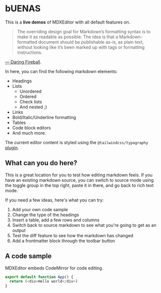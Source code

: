 # bUENAS

This is a **live demos** of MDXEditor with all default features on.

> The overriding design goal for Markdown’s formatting syntax is to make it as readable as possible.
> The idea is that a Markdown-formatted document should be publishable as-is, as plain text,
> without looking like it’s been marked up with tags or formatting instructions.

[— Daring Fireball](https://daringfireball.net/projects/markdown/).

In here, you can find the following markdown elements:

* Headings
* Lists
  * Unordered
  * Ordered
  * Check lists
  * And nested ;)
* Links
* Bold/Italic/Underline formatting
* Tables
* Code block editors
* And much more.

The current editor content is styled using the `@tailwindcss/typography` [plugin](https://tailwindcss.com/docs/typography-plugin).

## What can you do here?

This is a great location for you to test how editing markdown feels. If you have an existing markdown source, you can switch to source mode using the toggle group in the top right, paste it in there, and go back to rich text mode.

If you need a few ideas, here's what you can try:

1. Add your own code sample
2. Change the type of the headings
3. Insert a table, add a few rows and columns
4. Switch back to source markdown to see what you're going to get as an output
5. Test the diff feature to see how the markdown has changed
6. Add a frontmatter block through the toolbar button

## A code sample

MDXEditor embeds CodeMirror for code editing.

```ts
export default function App() {
  return (<div>Hello world</div>)
}
```